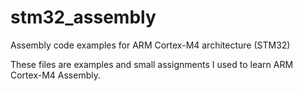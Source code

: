 # stm32_assembly
Assembly code examples for ARM Cortex-M4 architecture (STM32)

These files are examples and small assignments I used to learn ARM Cortex-M4 Assembly.
